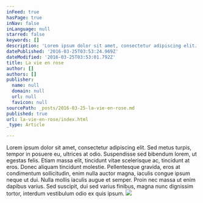 ```yaml
---
inFeed: true
hasPage: true
inNav: false
inLanguage: null
starred: false
keywords: []
description: 'Lorem ipsum dolor sit amet, consectetur adipiscing elit. Sed metus turpis, tempor in posuere eu, ultrices at odio. Suspendisse sed bibendum lorem, ut egestas felis. Etiam massa elit, tincidunt vitae scelerisque ac, tincidunt at eros. Donec aliquam tincidunt molestie. Pellentesque gravida, eros at condimentum sollicitudin, enim nulla auctor magna, iaculis congue ipsum neque ut dui. Nulla mollis iaculis augue et semper. Proin nec massa ut enim dapibus varius. Sed suscipit, dui sed varius finibus, magna nunc dignissim tortor, interdum vestibulum odio ex quis ipsum.'
datePublished: '2016-03-25T03:53:24.969Z'
dateModified: '2016-03-25T03:53:01.792Z'
title: La vie en rose
author: []
authors: []
publisher:
  name: null
  domain: null
  url: null
  favicon: null
sourcePath: _posts/2016-03-25-la-vie-en-rose.md
published: true
url: la-vie-en-rose/index.html
_type: Article

---
```

Lorem ipsum dolor sit amet, consectetur adipiscing elit. Sed metus turpis, tempor in posuere eu, ultrices at odio. Suspendisse sed bibendum lorem, ut egestas felis. Etiam massa elit, tincidunt vitae scelerisque ac, tincidunt at eros. Donec aliquam tincidunt molestie. Pellentesque gravida, eros at condimentum sollicitudin, enim nulla auctor magna, iaculis congue ipsum neque ut dui. Nulla mollis iaculis augue et semper. Proin nec massa ut enim dapibus varius. Sed suscipit, dui sed varius finibus, magna nunc dignissim tortor, interdum vestibulum odio ex quis ipsum.
![](https://the-grid-user-content.s3-us-west-2.amazonaws.com/061c2157-11ee-498c-889b-a6b729197708.jpg)